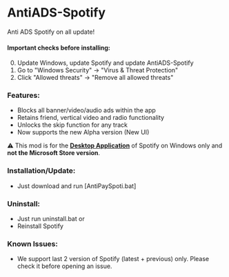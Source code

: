 # AntiADS-Spotify
Anti ADS Spotify on all update!

#### Important checks before installing:
0. Update Windows, update Spotify and update AntiADS-Spotify
1. Go to "Windows Security" -> "Virus & Threat Protection"
2. Click "Allowed threats" -> "Remove all allowed threats"

### Features:
* Blocks all banner/video/audio ads within the app
* Retains friend, vertical video and radio functionality
* Unlocks the skip function for any track
* Now supports the new Alpha version (New UI)

:warning: This mod is for the [**Desktop Application**](https://www.spotify.com/download/windows/) of Spotify on Windows only and **not the Microsoft Store version**.

### Installation/Update:
* Just download and run [AntiPaySpoti.bat]  

### Uninstall:
* Just run uninstall.bat
or
* Reinstall Spotify 

### Known Issues:   
* We support last 2 version of Spotify (latest + previous) only. Please check it before opening an issue.
